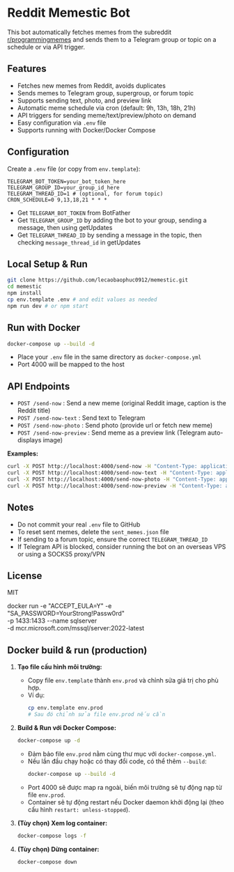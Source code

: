 # Reddit Memestic Bot

This bot automatically fetches memes from the subreddit [r/programmingmemes](https://www.reddit.com/r/programmingmemes/) and sends them to a Telegram group or topic on a schedule or via API trigger.

## Features

- Fetches new memes from Reddit, avoids duplicates
- Sends memes to Telegram group, supergroup, or forum topic
- Supports sending text, photo, and preview link
- Automatic meme schedule via cron (default: 9h, 13h, 18h, 21h)
- API triggers for sending meme/text/preview/photo on demand
- Easy configuration via `.env` file
- Supports running with Docker/Docker Compose

## Configuration

Create a `.env` file (or copy from `env.template`):

```env
TELEGRAM_BOT_TOKEN=your_bot_token_here
TELEGRAM_GROUP_ID=your_group_id_here
TELEGRAM_THREAD_ID=1 # (optional, for forum topic)
CRON_SCHEDULE=0 9,13,18,21 * * *
```

- Get `TELEGRAM_BOT_TOKEN` from BotFather
- Get `TELEGRAM_GROUP_ID` by adding the bot to your group, sending a message, then using getUpdates
- Get `TELEGRAM_THREAD_ID` by sending a message in the topic, then checking `message_thread_id` in getUpdates

## Local Setup & Run

```bash
git clone https://github.com/lecaobaophuc0912/memestic.git
cd memestic
npm install
cp env.template .env # and edit values as needed
npm run dev # or npm start
```

## Run with Docker

```bash
docker-compose up --build -d
```

- Place your `.env` file in the same directory as `docker-compose.yml`
- Port 4000 will be mapped to the host

## API Endpoints

- `POST /send-now` : Send a new meme (original Reddit image, caption is the Reddit title)
- `POST /send-now-text` : Send text to Telegram
- `POST /send-now-photo` : Send photo (provide url or fetch new meme)
- `POST /send-now-preview` : Send meme as a preview link (Telegram auto-displays image)

**Examples:**

```bash
curl -X POST http://localhost:4000/send-now -H "Content-Type: application/json" -d '{}'
curl -X POST http://localhost:4000/send-now-text -H "Content-Type: application/json" -d '{"text":"Hello"}'
curl -X POST http://localhost:4000/send-now-photo -H "Content-Type: application/json" -d '{"photo":"https://i.imgur.com/your-image.jpg"}'
curl -X POST http://localhost:4000/send-now-preview -H "Content-Type: application/json" -d '{"photo":"https://i.imgur.com/your-image.jpg"}'
```

## Notes

- Do not commit your real `.env` file to GitHub
- To reset sent memes, delete the `sent_memes.json` file
- If sending to a forum topic, ensure the correct `TELEGRAM_THREAD_ID`
- If Telegram API is blocked, consider running the bot on an overseas VPS or using a SOCKS5 proxy/VPN

## License

MIT

docker run -e "ACCEPT_EULA=Y" -e "SA_PASSWORD=YourStrong!Passw0rd" \
 -p 1433:1433 --name sqlserver \
 -d mcr.microsoft.com/mssql/server:2022-latest

## Docker build & run (production)

1. **Tạo file cấu hình môi trường:**

   - Copy file `env.template` thành `env.prod` và chỉnh sửa giá trị cho phù hợp.
   - Ví dụ:
     ```sh
     cp env.template env.prod
     # Sau đó chỉnh sửa file env.prod nếu cần
     ```

2. **Build & Run với Docker Compose:**

   ```sh
   docker-compose up -d
   ```

   - Đảm bảo file `env.prod` nằm cùng thư mục với `docker-compose.yml`.
   - Nếu lần đầu chạy hoặc có thay đổi code, có thể thêm `--build`:
     ```sh
     docker-compose up --build -d
     ```
   - Port 4000 sẽ được map ra ngoài, biến môi trường sẽ tự động nạp từ file `env.prod`.
   - Container sẽ tự động restart nếu Docker daemon khởi động lại (theo cấu hình `restart: unless-stopped`).

3. **(Tùy chọn) Xem log container:**

   ```sh
   docker-compose logs -f
   ```

4. **(Tùy chọn) Dừng container:**
   ```sh
   docker-compose down
   ```
